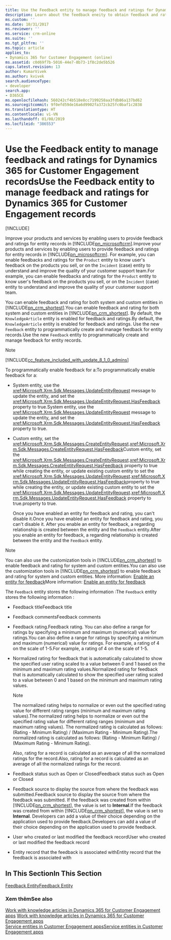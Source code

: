 ```yaml
---
title: Use the Feedback entity to manage feedback and ratings for Dynamics 365 for Customer Engagement records (Developer Guide for Dynamics 365 for Customer Engagement apps) | MicrosoftDocs
description: Learn about the feedback eneity to obtain feedback and ratings for the records.
ms.custom: ''
ms.date: 10/31/2017
ms.reviewer: ''
ms.service: crm-online
ms.suite: ''
ms.tgt_pltfrm: ''
ms.topic: article
applies_to:
- Dynamics 365 for Customer Engagement (online)
ms.assetid: c0d69f7b-5016-44e7-8b73-1f8c2de5b526
caps.latest.revision: 13
author: KumarVivek
ms.author: kvivek
search.audienceType:
- developer
search.app:
- D365CE
ms.openlocfilehash: 560242cf4b518e8cc7199258aa3fdb86a137bd62
ms.sourcegitcommit: 9f0efd59de16a6d9902fa372cb25fc0baf1c2838
ms.translationtype: HT
ms.contentlocale: vi-VN
ms.lasthandoff: 01/08/2019
ms.locfileid: "386553"
---
```

# <a name="use-the-feedback-entity-to-manage-feedback-and-ratings-for-dynamics-365-for-customer-engagement-records"></a><span data-ttu-id="2f25f-103">Use the Feedback entity to manage feedback and ratings for Dynamics 365 for Customer Engagement records</span><span class="sxs-lookup"><span data-stu-id="2f25f-103">Use the Feedback entity to manage feedback and ratings for Dynamics 365 for Customer Engagement records</span></span>

[!INCLUDE[](../includes/cc_applies_to_update_9_0_0.md)]

<span data-ttu-id="2f25f-104">Improve your products and services by enabling users to provide feedback and ratings for entity records in [!INCLUDE[pn_microsoftcrm](../includes/pn-microsoftcrm.md)].</span><span class="sxs-lookup"><span data-stu-id="2f25f-104">Improve your products and services by enabling users to provide feedback and ratings for entity records in [!INCLUDE[pn_microsoftcrm](../includes/pn-microsoftcrm.md)].</span></span> <span data-ttu-id="2f25f-105">For example, you can enable feedbacks and ratings for the `Product` entity to know user's feedback on the products you sell, or on the `Incident` (case) entity to understand and improve the quality of your customer support team.</span><span class="sxs-lookup"><span data-stu-id="2f25f-105">For example, you can enable feedbacks and ratings for the `Product` entity to know user's feedback on the products you sell, or on the `Incident` (case) entity to understand and improve the quality of your customer support team.</span></span>  
  
 <span data-ttu-id="2f25f-106">You can enable feedback and rating for both system and custom entities in [!INCLUDE[pn_crm_shortest](../includes/pn-crm-shortest.md)].</span><span class="sxs-lookup"><span data-stu-id="2f25f-106">You can enable feedback and rating for both system and custom entities in [!INCLUDE[pn_crm_shortest](../includes/pn-crm-shortest.md)].</span></span> <span data-ttu-id="2f25f-107">By default, the `KnowledgeArticle` entity is enabled for feedback and ratings.</span><span class="sxs-lookup"><span data-stu-id="2f25f-107">By default, the `KnowledgeArticle` entity is enabled for feedback and ratings.</span></span> <span data-ttu-id="2f25f-108">Use the new `Feedback` entity to programmatically create and manage feedback for entity records.</span><span class="sxs-lookup"><span data-stu-id="2f25f-108">Use the new `Feedback` entity to programmatically create and manage feedback for entity records.</span></span>  
  
> [!NOTE]
> [!INCLUDE[cc_feature_included_with_update_8_1_0_admins](../includes/cc-feature-included-with-update-8-1-0-admins.md)]  
  
 <span data-ttu-id="2f25f-109">To programmatically enable feedback for a:</span><span class="sxs-lookup"><span data-stu-id="2f25f-109">To programmatically enable feedback for a:</span></span>  
  
- <span data-ttu-id="2f25f-110">System entity, use the <xref:Microsoft.Xrm.Sdk.Messages.UpdateEntityRequest> message to update the entity, and set the <xref:Microsoft.Xrm.Sdk.Messages.UpdateEntityRequest.HasFeedback> property to true.</span><span class="sxs-lookup"><span data-stu-id="2f25f-110">System entity, use the <xref:Microsoft.Xrm.Sdk.Messages.UpdateEntityRequest> message to update the entity, and set the <xref:Microsoft.Xrm.Sdk.Messages.UpdateEntityRequest.HasFeedback> property to true.</span></span>  
  
- <span data-ttu-id="2f25f-111">Custom entity, set the <xref:Microsoft.Xrm.Sdk.Messages.CreateEntityRequest>.<xref:Microsoft.Xrm.Sdk.Messages.CreateEntityRequest.HasFeedback></span><span class="sxs-lookup"><span data-stu-id="2f25f-111">Custom entity, set the <xref:Microsoft.Xrm.Sdk.Messages.CreateEntityRequest>.<xref:Microsoft.Xrm.Sdk.Messages.CreateEntityRequest.HasFeedback></span></span> <span data-ttu-id="2f25f-112">property to true  while creating the entity, or update existing custom entity to set the <xref:Microsoft.Xrm.Sdk.Messages.UpdateEntityRequest>.<xref:Microsoft.Xrm.Sdk.Messages.UpdateEntityRequest.HasFeedback></span><span class="sxs-lookup"><span data-stu-id="2f25f-112">property to true  while creating the entity, or update existing custom entity to set the <xref:Microsoft.Xrm.Sdk.Messages.UpdateEntityRequest>.<xref:Microsoft.Xrm.Sdk.Messages.UpdateEntityRequest.HasFeedback></span></span> <span data-ttu-id="2f25f-113">property to true.</span><span class="sxs-lookup"><span data-stu-id="2f25f-113">property to true.</span></span>  
  
  <span data-ttu-id="2f25f-114">Once you have enabled an entity for feedback and rating, you can't disable it.</span><span class="sxs-lookup"><span data-stu-id="2f25f-114">Once you have enabled an entity for feedback and rating, you can't disable it.</span></span> <span data-ttu-id="2f25f-115">After you enable an entity for feedback, a regarding relationship is created between the entity and the `Feedback` entity.</span><span class="sxs-lookup"><span data-stu-id="2f25f-115">After you enable an entity for feedback, a regarding relationship is created between the entity and the `Feedback` entity.</span></span>  
  
> [!NOTE]
>  <span data-ttu-id="2f25f-116">You can also use the customization tools in [!INCLUDE[pn_crm_shortest](../includes/pn-crm-shortest.md)] to enable feedback and rating for system and custom entities.</span><span class="sxs-lookup"><span data-stu-id="2f25f-116">You can also use the customization tools in [!INCLUDE[pn_crm_shortest](../includes/pn-crm-shortest.md)] to enable feedback and rating for system and custom entities.</span></span> <span data-ttu-id="2f25f-117">More information: [Enable an entity for feedback](http://go.microsoft.com/fwlink/p/?LinkId=785436)</span><span class="sxs-lookup"><span data-stu-id="2f25f-117">More information: [Enable an entity for feedback](http://go.microsoft.com/fwlink/p/?LinkId=785436)</span></span>  
  
 <span data-ttu-id="2f25f-118">The `Feedback` entity stores the following information :</span><span class="sxs-lookup"><span data-stu-id="2f25f-118">The `Feedback` entity stores the following information :</span></span>  
  
- <span data-ttu-id="2f25f-119">Feedback title</span><span class="sxs-lookup"><span data-stu-id="2f25f-119">Feedback title</span></span>  
  
- <span data-ttu-id="2f25f-120">Feedback comments</span><span class="sxs-lookup"><span data-stu-id="2f25f-120">Feedback comments</span></span>  
  
- <span data-ttu-id="2f25f-121">Feedback rating.</span><span class="sxs-lookup"><span data-stu-id="2f25f-121">Feedback rating.</span></span> <span data-ttu-id="2f25f-122">You can also define a range for ratings by specifying a minimum and maximum (numerical) value for ratings.</span><span class="sxs-lookup"><span data-stu-id="2f25f-122">You can also define a range for ratings by specifying a minimum and maximum (numerical) value for ratings.</span></span> <span data-ttu-id="2f25f-123">For example, a rating of 4 on the scale of 1-5.</span><span class="sxs-lookup"><span data-stu-id="2f25f-123">For example, a rating of 4 on the scale of 1-5.</span></span>  
  
- <span data-ttu-id="2f25f-124">Normalized rating for feedback that is automatically calculated  to show the specified user rating scaled to a value between 0 and 1 based on the minimum and maximum rating values.</span><span class="sxs-lookup"><span data-stu-id="2f25f-124">Normalized rating for feedback that is automatically calculated  to show the specified user rating scaled to a value between 0 and 1 based on the minimum and maximum rating values.</span></span>  
  
  > [!NOTE]
  >  <span data-ttu-id="2f25f-125">The normalized rating helps to normalize or even out the specified rating value for different rating ranges (minimum and maximum rating values).</span><span class="sxs-lookup"><span data-stu-id="2f25f-125">The normalized rating helps to normalize or even out the specified rating value for different rating ranges (minimum and maximum rating values).</span></span> <span data-ttu-id="2f25f-126">The normalized  rating is calculated as follows: (Rating - Minimum Rating) / (Maximum Rating - Minimum Rating).</span><span class="sxs-lookup"><span data-stu-id="2f25f-126">The normalized  rating is calculated as follows: (Rating - Minimum Rating) / (Maximum Rating - Minimum Rating).</span></span>  
  >   
  >  <span data-ttu-id="2f25f-127">Also, rating for a record is calculated as an average of all the normalized ratings for the record.</span><span class="sxs-lookup"><span data-stu-id="2f25f-127">Also, rating for a record is calculated as an average of all the normalized ratings for the record.</span></span>  
  
- <span data-ttu-id="2f25f-128">Feedback status such as Open or Closed</span><span class="sxs-lookup"><span data-stu-id="2f25f-128">Feedback status such as Open or Closed</span></span>  
  
- <span data-ttu-id="2f25f-129">Feedback source to display the source from where the feedback was submitted.</span><span class="sxs-lookup"><span data-stu-id="2f25f-129">Feedback source to display the source from where the feedback was submitted.</span></span> <span data-ttu-id="2f25f-130">If the feedback was created from within [!INCLUDE[pn_crm_shortest](../includes/pn-crm-shortest.md)], the value is set to **Internal**.</span><span class="sxs-lookup"><span data-stu-id="2f25f-130">If the feedback was created from within [!INCLUDE[pn_crm_shortest](../includes/pn-crm-shortest.md)], the value is set to **Internal**.</span></span> <span data-ttu-id="2f25f-131">Developers can add a value of their choice depending on the application used to provide feedback.</span><span class="sxs-lookup"><span data-stu-id="2f25f-131">Developers can add a value of their choice depending on the application used to provide feedback.</span></span>  
  
- <span data-ttu-id="2f25f-132">User who created or last modified the feedback record</span><span class="sxs-lookup"><span data-stu-id="2f25f-132">User who created or last modified the feedback record</span></span>  
  
- <span data-ttu-id="2f25f-133">Entity record that the feedback is associated with</span><span class="sxs-lookup"><span data-stu-id="2f25f-133">Entity record that the feedback is associated with</span></span>  
  
## <a name="in-this-section"></a><span data-ttu-id="2f25f-134">In This Section</span><span class="sxs-lookup"><span data-stu-id="2f25f-134">In This Section</span></span>  
 [<span data-ttu-id="2f25f-135">Feedback Entity</span><span class="sxs-lookup"><span data-stu-id="2f25f-135">Feedback Entity</span></span>](entities/feedback.md)  
  
### <a name="see-also"></a><span data-ttu-id="2f25f-136">Xem thêm</span><span class="sxs-lookup"><span data-stu-id="2f25f-136">See also</span></span>  
 <span data-ttu-id="2f25f-137">[Work with knowledge articles in Dynamics 365 for Customer Engagement apps](work-knowledge-articles.md) </span><span class="sxs-lookup"><span data-stu-id="2f25f-137">[Work with knowledge articles in Dynamics 365 for Customer Engagement apps](work-knowledge-articles.md) </span></span>  
 [<span data-ttu-id="2f25f-138">Service entities in Customer Engagement apps</span><span class="sxs-lookup"><span data-stu-id="2f25f-138">Service entities in Customer Engagement apps</span></span>](service-entities.md)
